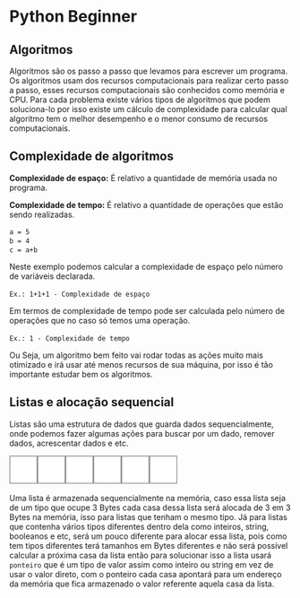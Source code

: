 # Python Beginner
## Algoritmos

Algoritmos são os passo a passo que levamos para escrever um programa. Os algoritmos usam dos recursos computacionais para realizar certo passo a passo, esses recursos computacionais são conhecidos como memória e CPU. Para cada problema existe vários tipos de algoritmos que podem soluciona-lo por isso existe um cálculo de complexidade para calcular qual algoritmo tem o melhor desempenho e o menor consumo de recursos computacionais.

## Complexidade de algoritmos

**Complexidade de espaço:**
É relativo a quantidade de memória usada no programa.

**Complexidade de tempo:**
É relativo a quantidade de operações que estão sendo realizadas.

```
a = 5
b = 4
c = a+b
```
Neste exemplo podemos calcular a complexidade de espaço pelo número de variáveis declarada.

`Ex.: 1+1+1 - Complexidade de espaço`

Em termos de complexidade de tempo pode ser calculada pelo número de operações que no caso só temos uma operação.

`Ex.: 1 - Complexidade de tempo`

Ou Seja, um algoritmo bem feito vai rodar todas as ações muito mais otimizado e irá usar até menos recursos de sua máquina, por isso é tão importante estudar bem os algoritmos.

## Listas e alocação sequencial

Listas são uma estrutura de dados que guarda dados sequencialmente, onde podemos fazer algumas ações para buscar por um dado, remover dados, acrescentar dados e etc.

<img src="./images/lista.png" width="300"/>

Uma lista é armazenada sequencialmente na memória, caso essa lista seja de um tipo que ocupe 3 Bytes cada casa dessa lista será alocada de 3 em 3 Bytes na memória, isso para listas que tenham o mesmo tipo. Já para listas que contenha vários tipos diferentes dentro dela como inteiros, string, booleanos e etc, será um pouco diferente para alocar essa lista, pois como tem tipos diferentes terá tamanhos em Bytes diferentes e não será possível calcular a próxima casa da lista então para solucionar isso a lista usará `ponteiro` que é um tipo de valor assim como inteiro ou string em vez de usar o valor direto, com o ponteiro cada casa apontará para um endereço da memória que fica armazenado o valor referente aquela casa da lista.